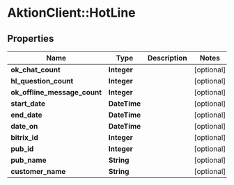 # AktionClient::HotLine

## Properties
Name | Type | Description | Notes
------------ | ------------- | ------------- | -------------
**ok_chat_count** | **Integer** |  | [optional] 
**hl_question_count** | **Integer** |  | [optional] 
**ok_offline_message_count** | **Integer** |  | [optional] 
**start_date** | **DateTime** |  | [optional] 
**end_date** | **DateTime** |  | [optional] 
**date_on** | **DateTime** |  | [optional] 
**bitrix_id** | **Integer** |  | [optional] 
**pub_id** | **Integer** |  | [optional] 
**pub_name** | **String** |  | [optional] 
**customer_name** | **String** |  | [optional] 


